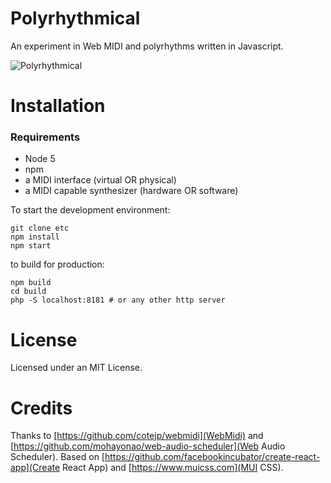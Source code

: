 # Polyrhythmical

An experiment in Web MIDI and polyrhythms written in Javascript.

![Polyrhythmical](https://raw.githubusercontent.com/pierlo-upitup/polyrhythmical/master/image.png "Polyrhythmical")


# Installation

### Requirements
- Node 5
- npm
- a MIDI interface (virtual OR physical)
- a MIDI capable synthesizer (hardware OR software)

To start the development environment:

```
git clone etc
npm install
npm start
```

to build for production:

```
npm build
cd build
php -S localhost:8181 # or any other http server
```

# License

Licensed under an MIT License.

# Credits
Thanks to [https://github.com/cotejp/webmidi](WebMidi) and 
[https://github.com/mohayonao/web-audio-scheduler](Web Audio Scheduler).
Based on [https://github.com/facebookincubator/create-react-app](Create React App)
 and [https://www.muicss.com](MUI CSS).</p>
